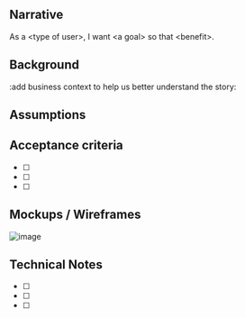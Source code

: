 ## Narrative
As a \<type of user\>, I want \<a goal\> so that \<benefit\>. 

## Background
:add business context to help us better understand the story:

## Assumptions

## Acceptance criteria
- [ ]
- [ ]
- [ ]

## Mockups / Wireframes
![image]()

## Technical Notes
- [ ]
- [ ]
- [ ]
